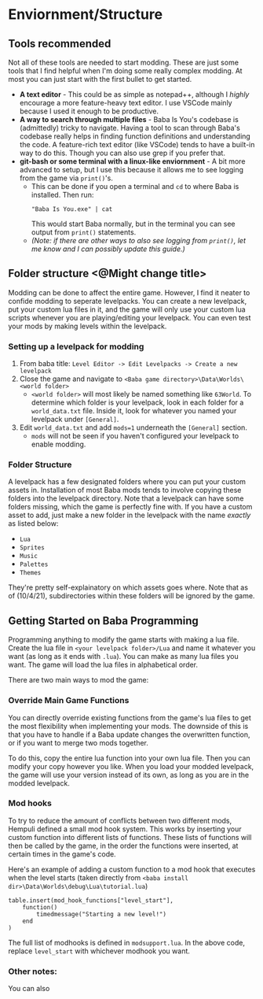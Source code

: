 # Enviornment/Structure
## Tools recommended
Not all of these tools are needed to start modding. These are just some tools that I find helpful when I'm doing some really complex modding. At most you can just start with the first bullet to get started.
- **A text editor** - This could be as simple as notepad++, although I *highly* encourage a more feature-heavy text editor. I use VSCode mainly because I used it enough to be productive.
- **A way to search through multiple files** - Baba Is You's codebase is (admittedly) tricky to navigate. Having a tool to scan through Baba's codebase really helps in finding function definitions and understanding the code. A feature-rich text editor (like VSCode) tends to have a built-in way to do this. Though you can also use grep if you prefer that.
- **git-bash or some terminal with a linux-like enviornment** - A bit more advanced to setup, but I use this because it allows me to see logging from the game via `print()`'s.
  - This can be done if you open a terminal and `cd` to where Baba is installed. Then run:
    ```
    "Baba Is You.exe" | cat
    ```
    This would start Baba normally, but in the terminal you can see output from `print()` statements. 
  - *(Note: if there are other ways to also see logging from `print()`, let me know and I can possibly update this guide.)*

## Folder structure <@Might change title>
Modding can be done to affect the entire game. However, I find it neater to confide modding to seperate levelpacks. You can create a new levelpack, put your custom lua files in it, and the game will only use your custom lua scripts whenever you are playing/editing your levelpack. You can even test your mods by making levels within the levelpack.

### Setting up a levelpack for modding
1. From baba title: `Level Editor -> Edit Levelpacks -> Create a new levelpack`
2. Close the game and navigate to `<Baba game directory>\Data\Worlds\<world folder>`
    - `<world folder>` will most likely be named something like `63World`. To determine which folder is your levelpack, look in each folder for a `world_data.txt` file. Inside it, look for whatever you named your levelpack under `[General]`.
3. Edit `world_data.txt` and add `mods=1` underneath the `[General]` section.
    - `mods` will not be seen if you haven't configured your levelpack to enable modding.


### Folder Structure
A levelpack has a few designated folders where you can put your custom assets in. Installation of most Baba mods tends to involve copying these folders into the levelpack directory. Note that a levelpack can have some folders missing, which the game is perfectly fine with. If you have a custom asset to add, just make a new folder in the levelpack with the name *exactly* as listed below:
   - `Lua`
   - `Sprites`
   - `Music`
   - `Palettes`
   - `Themes`

They're pretty self-explainatory on which assets goes where. Note that as of (10/4/21), subdirectories within these folders will be ignored by the game.

## Getting Started on Baba Programming
Programming anything to modify the game starts with making a lua file. Create the lua file in `<your levelpack folder>/Lua` and name it whatever you want (as long as it ends with `.lua`). You can make as many lua files you want. The game will load the lua files in alphabetical order.

There are two main ways to mod the game:
### Override Main Game Functions
You can directly override existing functions from the game's lua files to get the most flexibility when implementing your mods. The downside of this is that you have to handle if a Baba update changes the overwritten function, or if you want to merge two mods together.

To do this, copy the entire lua function into your own lua file. Then you can modify your copy however you like. When you load your modded levelpack, the game will use your version instead of its own, as long as you are in the modded levelpack.

### Mod hooks
To try to reduce the amount of conflicts between two different mods, Hempuli defined a small mod hook system. This works by inserting your custom function into different lists of functions. These lists of functions will then be called by the game, in the order the functions were inserted, at certain times in the game's code.

Here's an example of adding a custom function to a mod hook that executes when the level starts (taken directly from `<baba install dir>\Data\Worlds\debug\Lua\tutorial.lua`)

```
table.insert(mod_hook_functions["level_start"],
	function()
		timedmessage("Starting a new level!")
	end
)
```
The full list of modhooks is defined in `modsupport.lua`. In the above code, replace `level_start` with whichever modhook you want.

### Other notes:
You can also